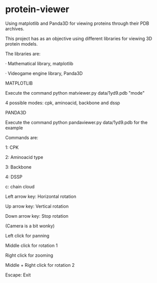 # protein-viewer
Using matplotlib and Panda3D for viewing proteins through their PDB archives.

This project has as an objective using different libraries for viewing 3D protein models.

The libraries are:

· Mathematical library, matplotlib

· Videogame engine library, Panda3D

MATPLOTLIB

Execute the command python matviewer.py data/1yd9.pdb "mode"

4 possible modes: cpk, aminoacid, backbone and dssp

PANDA3D

Execute the command python pandaviewer.py data/1yd9.pdb for the example

Commands are:

1: CPK

2: Aminoacid type

3: Backbone

4: DSSP

c: chain cloud

Left arrow key: Horizontal rotation

Up arrow key: Vertical rotation

Down arrow key: Stop rotation


(Camera is a bit wonky)

Left click for panning

Middle click for rotation 1

Right click for zooming

Middle + Right click for rotation 2

Escape: Exit

